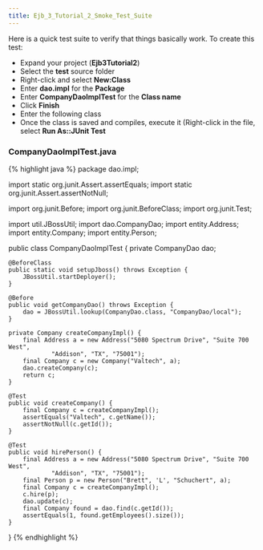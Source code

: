 ```yaml
---
title: Ejb_3_Tutorial_2_Smoke_Test_Suite
---
```

Here is a quick test suite to verify that things basically work. To create this test:
* Expand your project (**Ejb3Tutorial2**)
* Select the **test** source folder
* Right-click and select **New:Class**
* Enter **dao.impl** for the **Package**
* Enter **CompanyDaoImplTest** for the **Class name**
* Click **Finish**
* Enter the following class
* Once the class is saved and compiles, execute it (Right-click in the file, select **Run As::JUnit Test**

### CompanyDaoImplTest.java
{% highlight java %}
package dao.impl;

import static org.junit.Assert.assertEquals;
import static org.junit.Assert.assertNotNull;

import org.junit.Before;
import org.junit.BeforeClass;
import org.junit.Test;

import util.JBossUtil;
import dao.CompanyDao;
import entity.Address;
import entity.Company;
import entity.Person;

public class CompanyDaoImplTest {
    private CompanyDao dao;

    @BeforeClass
    public static void setupJboss() throws Exception {
        JBossUtil.startDeployer();
    }

    @Before
    public void getCompanyDao() throws Exception {
        dao = JBossUtil.lookup(CompanyDao.class, "CompanyDao/local");
    }

    private Company createCompanyImpl() {
        final Address a = new Address("5080 Spectrum Drive", "Suite 700 West",
                "Addison", "TX", "75001");
        final Company c = new Company("Valtech", a);
        dao.createCompany(c);
        return c;
    }

    @Test
    public void createCompany() {
        final Company c = createCompanyImpl();
        assertEquals("Valtech", c.getName());
        assertNotNull(c.getId());
    }

    @Test
    public void hirePerson() {
        final Address a = new Address("5080 Spectrum Drive", "Suite 700 West",
                "Addison", "TX", "75001");
        final Person p = new Person("Brett", 'L', "Schuchert", a);
        final Company c = createCompanyImpl();
        c.hire(p);
        dao.update(c);
        final Company found = dao.find(c.getId());
        assertEquals(1, found.getEmployees().size());
    }
}
{% endhighlight %}
